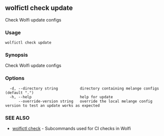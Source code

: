 ## wolfictl check update

Check Wolfi update configs

### Usage

```
wolfictl check update
```

### Synopsis

Check Wolfi update configs

### Options

```
  -d, --directory string          directory containing melange configs (default ".")
  -h, --help                      help for update
      --override-version string   override the local melange config version to test an update works as expected
```

### SEE ALSO

* [wolfictl check](wolfictl_check.md)	 - Subcommands used for CI checks in Wolfi

